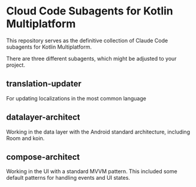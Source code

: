 # Cloud Code Subagents for Kotlin Multiplatform
This repository serves as the definitive collection of Claude Code subagents for Kotlin Multiplatform.

There are three different subagents, which might be adjusted to your project.

## translation-updater
For updating localizations in the most common language

## datalayer-architect
Working in the data layer with the Android standard architecture, including Room and koin.

## compose-architect
Working in the UI with a standard MVVM pattern. This included some default patterns for handling events and UI states.
